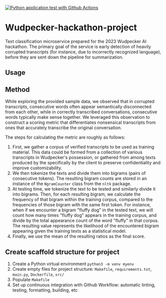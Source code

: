 [![Python application test with Github Actions](https://github.com/Corgi239/Wudpecker-hackathon-project/actions/workflows/devops.yml/badge.svg)](https://github.com/Corgi239/Wudpecker-hackathon-project/actions/workflows/devops.yml)

# Wudpecker-hackathon-project

Text classification microservice prepared for the 2023 Wudpecker AI hackathon. The primary goal of the service is early detection of heavily corrupted transcripts (for instance, due to incorrectly recognized language), before they are sent down the pipeline for summarization. 

## Usage

## Method

While exploring the provided sample data, we observed that in corrupted transcripts, consecutive words often appear semantically disconnected from each other, while in correctly transcribed conversations, consecutive words typically make sense together. We leveraged this observation to construct a scoring metric that differentiates nonsensical transcripts from ones that accurately transcribe the original conversation.

The steps for calculating the metric are roughly as follows:
1. First, we gather a corpus of verified transcripts to be used as training material. This data could be formed from a collection of various transcripts in Wudpecker's possession, or gathered from among texts produced by the specifically by the client to preserve confidentiality and improve customizability.
2. We then tokenize the texts and divide them into bigrams (pairs of consecutive tokens). The resulting bigram counts are stored in an instance of the `NgramCounter` class from the `nltk` package. 
3. At testing time, we tokenize the text to be tested and similarly divide it into bigrams. Then, for each resulting bigram, we calculate the frequency of that bigram within the training corpus, compared to the frequencies of those bigram with the same first token. For instance, when if we encounter a bigram "fluffy dog" in the tested text, we will count how many times "fluffy dog" appears in the training corpus, and divide by the total appearance count of the word "fluffy" in that corpus. The resulting value represents the likelihood of the encountered bigram appearing given the training texts as a statistical model.
4. Finally, we use the mean of the resulting ratios as the final score. 

## Create scaffold structure for project

1. Create a Python virtual environment `python3 -m venv myenv`
2. Create empty files for project structure: `Makefile`, `requirements.txt`, `main.py`, `Dockerfile`, `src/`
3. Populate `Makefile`
4. Set up continuous integration with Github Workflow: automatic linting, testing, formatting, building, etc
